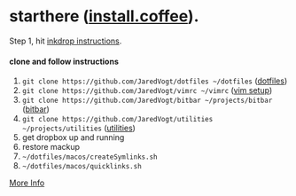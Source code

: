 # starthere ([install.coffee](http://install.coffee)).
Step 1, hit [inkdrop instructions](https://community.inkdrop.app/note/dbdc214e35dba79a8472540ffc93db5b/note:rvdxD5bdH).

#### clone and follow instructions
1. `git clone https://github.com/JaredVogt/dotfiles ~/dotfiles` ([dotfiles](https://github.com/JaredVogt/dotfiles))
1. `git clone https://github.com/JaredVogt/vimrc ~/vimrc` ([vim setup](https://github.com/JaredVogt/vimrc)) 
2. `git clone https://github.com/JaredVogt/bitbar ~/projects/bitbar` ([bitbar](https://github.com/JaredVogt/bitbar))
3. `git clone https://github.com/JaredVogt/utilities ~/projects/utilities` ([utilities](https://github.com/JaredVogt/utilities))
4. get dropbox up and running
5. restore mackup
7. `~/dotfiles/macos/createSymlinks.sh`
8. `~/dotfiles/macos/quicklinks.sh`


[More Info](https://github.com/JaredVogt/starthere/blob/master/moreinfo.md)
